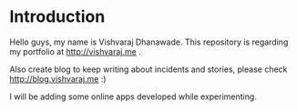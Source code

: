 # Introduction
Hello guys, my name is Vishvaraj Dhanawade. This repository is regarding my portfolio at http://vishvaraj.me . 

Also create blog to keep writing about incidents and stories, please check http://blog.vishvaraj.me :)

I will be adding some online apps developed while experimenting.
